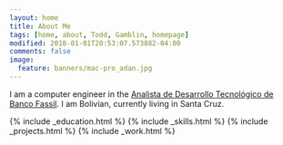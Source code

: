 ```yaml
---
layout: home
title: About Me
tags: [home, about, Todd, Gamblin, homepage]
modified: 2018-01-01T20:53:07.573882-04:00
comments: false
image:
  feature: banners/mac-pro_adan.jpg
---
```


I am a computer engineer in the [Analista de Desarrollo Tecnológico de Banco Fassil](https://www.fassil.com.bo).
I am Bolivian, currently living in Santa Cruz.

{% include _education.html %}
{% include _skills.html %}
{% include _projects.html %}
{% include _work.html %}

